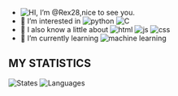 - ![HI](https://img.shields.io/badge/Hello-There-brightgreen?style=plastic), I’m @Rex28,nice to see you.
- 👋 I’m interested in ![python](https://img.shields.io/badge/python-blue?style=plastic&logo=python&logoColor=white) ![C](https://img.shields.io/badge/-C-blue?style=plastic&logo=Codecademy&logoColor=white)
- 👀 I also know a little about ![html](https://img.shields.io/badge/-html-blue?style=plastic&logo=html5&logoColor=white) ![js](https://img.shields.io/badge/-javascript-blue?style=plastic&logo=javascript&logoColor=white) ![css](https://img.shields.io/badge/-css-blue?style=plastic&logo=css3&logoColor=white)
- 🌱 I’m currently learning ![machine learning](https://img.shields.io/badge/machine-learning-blue?logo=googletranslate&logoColor=white)

## MY STATISTICS
![States](https://github-readme-stats.vercel.app/api?username=StarryJia&count_private=true&theme=dracula)
![Languages](https://github-readme-stats.vercel.app/api/top-langs/?username=StarryJia&hide=ipynb,html&layout=compact)
<!---
Rex28/Rex28 is a ✨ special ✨ repository because its `README.md` (this file) appears on your GitHub profile.
You can click the Preview link to take a look at your changes.
--->
